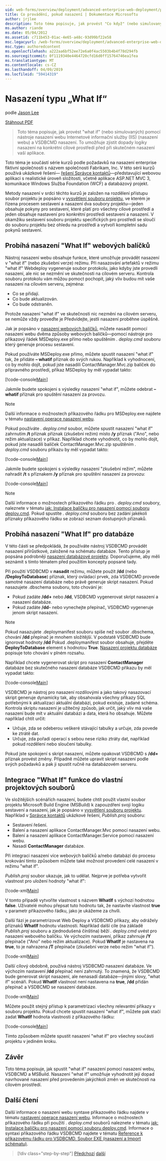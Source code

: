 ```yaml
---
uid: web-forms/overview/deployment/advanced-enterprise-web-deployment/performing-a-what-if-deployment
title: Co provádění, pokud nasazení | Dokumentace Microsoftu
author: jrjlee
description: Toto téma popisuje, jak provést "Co když" (nebo simulovaných) pomocí nástroje nasazení webu Internetové informační služby (IIS) (nasazení webu) a V nasazení...
ms.author: riande
ms.date: 05/04/2012
ms.assetid: c711b453-01ac-4e65-a48c-93d99bf22e58
msc.legacyurl: /web-forms/overview/deployment/advanced-enterprise-web-deployment/performing-a-what-if-deployment
msc.type: authoredcontent
ms.openlocfilehash: a222aa6bf52ee72e6a0f4ac5503b4b4f78d294fb
ms.sourcegitcommit: 0f1119340e4464720cfd16d0ff15764746ea1fea
ms.translationtype: MT
ms.contentlocale: cs-CZ
ms.lasthandoff: 04/09/2019
ms.locfileid: "59414319"
---
```

# <a name="performing-a-what-if-deployment"></a>Nasazení typu „What If“

podle [Jason Lee](https://github.com/jrjlee)

[Stáhnout PDF](https://msdnshared.blob.core.windows.net/media/MSDNBlogsFS/prod.evol.blogs.msdn.com/CommunityServer.Blogs.Components.WeblogFiles/00/00/00/63/56/8130.DeployingWebAppsInEnterpriseScenarios.pdf)

> Toto téma popisuje, jak provést "what if" (nebo simulovaných) pomocí nástroje nasazení webu Internetové informační služby (IIS) (nasazení webu) a VSDBCMD nasazení. To umožňuje zjistit dopady logiky nasazení na konkrétní cílové prostředí před při skutečném nasazení vaší aplikace.


Toto téma je součástí série kurzů podle požadavků na nasazení enterprise fiktivní společnosti s názvem společnosti Fabrikam, Inc. V této sérii kurzů používá ukázkové řešení&#x2014; [řešení Správce kontaktů](../web-deployment-in-the-enterprise/the-contact-manager-solution.md)&#x2014;představující webovou aplikaci s realistické úroveň složitosti, včetně aplikace ASP.NET MVC 3, komunikace Windows Služba Foundation (WCF) a databázový projekt.

Metody nasazení v srdci těchto kurzů je založen na rozdělení přístupu soubor projektu je popsáno v [vysvětlení souboru projektu](../web-deployment-in-the-enterprise/understanding-the-project-file.md), ve kterém je řízena procesem sestavení a nasazení dva soubory projektu&#x2014;jeden obsahuje pokyny pro sestavení, které platí pro všechny cílové prostředí a jeden obsahuje nastavení pro konkrétní prostředí sestavení a nasazení. V okamžiku sestavení souboru projektu specifických pro prostředí se sloučí do souboru projektu bez ohledu na prostředí a vytvoří kompletní sadu pokynů sestavení.

## <a name="performing-a-what-if-deployment-for-web-packages"></a>Probíhá nasazení "What If" webových balíčků

Nástroj nasazení webu obsahuje funkce, které umožňuje provádět nasazení v "what if" (nebo zkušební verze) režimu. Při nasazování artefaktů v režimu "what if" Webdeploy vygeneruje soubor protokolu, jako kdyby jste provedli nasazení, ale nic se nezmění ve skutečnosti na cílovém serveru. Kontrola souboru protokolu vám můžou pomoct pochopit, jaký vliv budou mít vaše nasazení na cílovém serveru, zejména:

- Co se přidají.
- Co bude aktualizován.
- Co bude odstraněn.

Protože nasazení "what if" ve skutečnosti nic nezmění na cílovém serveru, se nemůže vždy proveďte je Předvídejte, jestli nasazení proběhne úspěšně.

Jak je popsáno v [nasazení webových balíčků](../web-deployment-in-the-enterprise/deploying-web-packages.md), můžete nasadit pomocí nasazení webu dvěma způsoby webových balíčků&#x2014;pomocí nástroje pro příkazový řádek MSDeploy.exe přímo nebo spuštěním *. deploy.cmd* souboru který generuje procesu sestavení.

Pokud používáte MSDeploy.exe přímo, můžete spustit nasazení "what if" tak, že přidáte **– whatif** příznak do svých rukou. Například k vyhodnocení, co by mohlo dojít, pokud jste nasadili ContactManager.Mvc.zip balíček do přípravného prostředí, příkaz MSDeploy by měl vypadat takto:


[!code-console[Main](performing-a-what-if-deployment/samples/sample1.cmd)]


Jakmile budete spokojeni s výsledky nasazení "what if", můžete odebrat **– whatif** příznak pro spuštění nasazení za provozu.

> [!NOTE]
> Další informace o možnostech příkazového řádku pro MSDeploy.exe najdete v tématu [nastavení operace nasazení webu](https://technet.microsoft.com/library/dd569089(WS.10).aspx).


Pokud používáte *. deploy.cmd* soubor, můžete spustit nasazení "what if" zahrnutím **/t** příznak příznak (zkušební režim) místo **/y** příznak ("Ano", nebo režim aktualizace) v příkaz. Například chcete vyhodnotit, co by mohlo dojít, pokud jste nasadili balíček ContactManager.Mvc.zip spuštěním *. deploy.cmd* souboru příkazu by měl vypadat takto:


[!code-console[Main](performing-a-what-if-deployment/samples/sample2.cmd)]


Jakmile budete spokojeni s výsledky nasazení "zkušební režim", můžete nahradit **/t** s příznakem **/y** příznak pro spuštění nasazení za provozu:


[!code-console[Main](performing-a-what-if-deployment/samples/sample3.cmd)]


> [!NOTE]
> Další informace o možnostech příkazového řádku pro *. deploy.cmd* soubory, naleznete v tématu [jak: Instalace balíčku pro nasazení pomocí souboru deploy.cmd](https://msdn.microsoft.com/library/ff356104.aspx). Pokud spustíte *. deploy.cmd* souboru bez zadání jakékoli příznaky příkazového řádku se zobrazí seznam dostupných příznaků.


## <a name="performing-a-what-if-deployment-for-databases"></a>Probíhá nasazení "What If" pro databáze

V této části se předpokládá, že používáte nástroj VSDBCMD provádět nasazení přírůstkové, založené na schématu databáze. Tento přístup je popsána podrobněji [nasazení databázové projekty](../web-deployment-in-the-enterprise/deploying-database-projects.md). Doporučujeme, aby měli seznámit s tímto tématem před použitím koncepty popsané tady.

Při použití VSDBCMD v **nasadit** režimu, můžete použít **/dd** (nebo **/DeployToDatabase**) příznak, který ovládací prvek, zda VSDBCMD provede samotné nasazení databáze nebo právě generuje skript nasazení. Pokud nasazujete .dbschema souboru, toto chování je:

- Pokud zadáte **/dd+** nebo **/dd**, VSDBCMD vygenerovat skript nasazení a nasazení databáze.
- Pokud zadáte **/dd-** nebo vynechejte přepínač, VSDBCMD vygeneruje jenom skript nasazení.

> [!NOTE]
> Pokud nasazujete .deploymanifest souboru spíše než soubor .dbschema, chování **/dd** přepínač je mnohem složitější. V podstatě VSDBCMD bude ignorovat hodnoty **/dd** Pokud .deploymanifest soubor obsahuje, přejděte **DeployToDatabase** element s hodnotou **True**. [Nasazení projektu databáze](../web-deployment-in-the-enterprise/deploying-database-projects.md) popisuje toto chování v plném rozsahu.


Například chcete vygenerovat skript pro nasazení **ContactManager** databáze bez skutečného nasazení databáze VSDBCMD příkazu by měl vypadat takto:


[!code-console[Main](performing-a-what-if-deployment/samples/sample4.cmd)]


VSDBCMD je nástroj pro nasazení rozdílovými a jako takový nasazovací skript generuje dynamicky tak, aby obsahovala všechny příkazy SQL potřebnými k aktualizaci aktuální databázi, pokud existuje, zadané schéma. Kontrola skriptu nasazení je užitečný způsob, jak určit, jaký vliv má vaše nasazení bude mít v aktuální databázi a data, která ho obsahuje. Můžete například chtít určit:

- Určuje, zda se odeberou veškeré stávající tabulky a určuje, zda povede ke ztrátě dat.
- Určuje, zda pořadí operací s sebou nese riziko ztráty dat, například pokud rozdělení nebo sloučení tabulky.

Pokud jste spokojení s skript nasazení, můžete opakovat VSDBCMD s **/dd+** příznak provést změny. Případně můžete upravit skript nasazení podle svých požadavků a pak ji spustit ručně na databázovém serveru.

## <a name="integrating-what-if-functionality-into-custom-project-files"></a>Integrace "What If" funkce do vlastní projektových souborů

Ve složitějších scénářích nasazení, budete chtít použít vlastní soubor projektu Microsoft Build Engine (MSBuild) k zapouzdření svoji logiku sestavení a nasazení, jak je popsáno v [vysvětlení souboru projektu](../web-deployment-in-the-enterprise/understanding-the-project-file.md). Například v [Správce kontaktů](../web-deployment-in-the-enterprise/the-contact-manager-solution.md) ukázkové řešení, *Publish.proj* souboru:

- Sestavení řešení.
- Balení a nasazení aplikace ContactManager.Mvc pomocí nasazení webu.
- Balení a nasazení aplikace ContactManager.Service pomocí nasazení webu.
- Nasadí **ContactManager** databáze.

Při integraci nasazení více webových balíčků a/nebo databází do procesu krokování tímto způsobem můžete také možnost provedení celé nasazení v režimu "what if".

*Publish.proj* soubor ukazuje, jak to udělat. Nejprve je potřeba vytvořit vlastnost pro uložení hodnoty "what if":


[!code-xml[Main](performing-a-what-if-deployment/samples/sample5.xml)]


V tomto případě vytvoříte vlastnost s názvem **WhatIf** s výchozí hodnotou **false**. Uživatelé mohou přepsat tuto hodnotu tak, že nastavíte vlastnost **true** v parametr příkazového řádku, jako je ukážeme za chvíli.

Další fází je parametrizovat Web Deploy a VSDBCMD příkazy, aby odrážely příznaků **WhatIf** hodnotu vlastnosti. Například další cíle (na základě *Publish.proj* souboru a zjednodušená čínština) běží *. deploy.cmd* uvést pro nasazení webového balíčku. Ve výchozím nastavení, příkaz zahrnuje **/Y** přepínače ("Ano" nebo režim aktualizace). Pokud **WhatIf** je nastavena na **true**, to je nahrazena **/T** přepínače (zkušební verze nebo režim "what if").


[!code-xml[Main](performing-a-what-if-deployment/samples/sample6.xml)]


Další cílový obdobně, používá nástroj VSDBCMD nasazení databáze. Ve výchozím nastavení **/dd** přepínač není zahrnutý. To znamená, že VSDBCMD bude generovat skript nasazení, ale nenasadí databáze&#x2014;jinými slovy, "what if" scénáři. Pokud **WhatIf** vlastnost není nastavena na **true**, **/dd** přidán přepínač a VSDBCMD se nasazení databáze.


[!code-xml[Main](performing-a-what-if-deployment/samples/sample7.xml)]


Můžete použít stejný přístup k parametrizaci všechny relevantní příkazy v souboru projektu. Pokud chcete spustit nasazení "what if", můžete pak stačí zadat **WhatIf** hodnota vlastnosti z příkazového řádku:


[!code-console[Main](performing-a-what-if-deployment/samples/sample8.cmd)]


Tímto způsobem můžete spustit nasazení "what if" pro všechny součásti projektu v jediném kroku.

## <a name="conclusion"></a>Závěr

Toto téma popisuje, jak spustit "what if" nasazení pomocí nasazení webu, VSDBCMD a MSBuild. Nasazení "what if" umožňuje vyhodnotit její dopad navrhované nasazení před provedením jakýchkoli změn ve skutečnosti na cílovém prostředí.

## <a name="further-reading"></a>Další čtení

Další informace o nasazení webu syntaxe příkazového řádku najdete v tématu [nastavení operace nasazení webu](https://technet.microsoft.com/library/dd569089(WS.10).aspx). Informace o možnostech příkazového řádku při použití *. deploy.cmd* souborů naleznete v tématu [jak: Instalace balíčku pro nasazení pomocí souboru deploy.cmd](https://msdn.microsoft.com/library/ff356104.aspx). Informace o syntaxi příkazového řádku VSDBCMD najdete v tématu [Reference k příkazovému řádku pro VSDBCMD. Soubor EXE (nasazení a Import schématu)](https://msdn.microsoft.com/library/dd193283.aspx).

> [!div class="step-by-step"]
> [Předchozí](advanced-enterprise-web-deployment.md)
> [další](customizing-database-deployments-for-multiple-environments.md)
